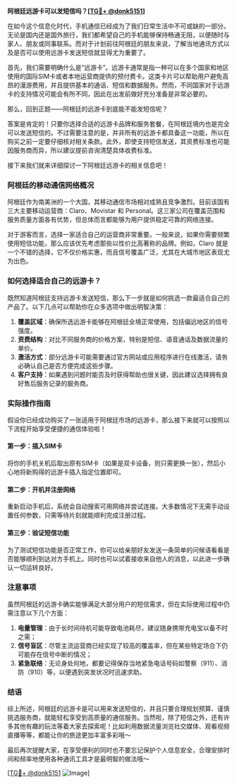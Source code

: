 **阿根廷远游卡可以发短信吗？[[TG💪+ @donk5151](https://t.me/s/donk5151)]**

在如今这个信息化时代，手机通信已经成为了我们日常生活中不可或缺的一部分。无论是国内还是国外旅行，我们都希望自己的手机能够保持畅通无阻，以便随时与家人、朋友或同事联系。而对于计划前往阿根廷的朋友来说，了解当地通讯方式以及是否可以使用远游卡发送短信就显得尤为重要了。

首先，我们需要明确什么是“远游卡”。远游卡通常是指一种可以在多个国家和地区使用的国际SIM卡或者本地运营商提供的预付费卡。这类卡片可以帮助用户避免高昂的漫游费用，并且提供基本的通话、短信和数据服务。然而，不同国家对于远游卡的支持情况可能会有所不同，因此在出发前做好充分准备是非常必要的。

那么，回到正题——阿根廷的远游卡到底能不能发短信呢？

答案是肯定的！只要你选择合适的远游卡品牌和服务套餐，在阿根廷境内也是完全可以发送短信的。不过需要注意的是，并非所有的远游卡都具备这一功能，所以在购买之前一定要仔细核对相关条款。此外，即使支持短信发送，其资费标准也可能因服务商而异，所以建议提前咨询清楚具体收费标准。

接下来我们就来详细探讨一下阿根廷远游卡的相关信息吧！

### 阿根廷的移动通信网络概况

阿根廷作为南美洲的一个大国，其移动通信市场相对成熟且竞争激烈。目前该国有三大主要移动运营商：Claro、Movistar 和 Personal。这三家公司在覆盖范围和服务质量方面各有优势，但总体而言都能够为用户提供稳定可靠的网络连接。

对于游客而言，选择一家适合自己的运营商非常重要。一般来说，如果你需要频繁使用短信功能，那么应该优先考虑那些以性价比高著称的品牌。例如，Claro 就是一个不错的选择，它不仅价格实惠，而且信号覆盖广泛，尤其在大城市地区表现尤为出色。

### 如何选择适合自己的远游卡？

既然知道阿根廷支持远游卡发送短信，那么下一步就是如何挑选一款最适合自己的产品了。以下几点可以帮助你在众多选项中做出明智决策：

1. **覆盖区域**：确保所选远游卡能够在阿根廷全境正常使用，包括偏远地区的信号强度。
2. **资费结构**：对比不同服务商的价格方案，特别是短信、语音通话及数据流量的单价。
3. **激活方式**：部分远游卡可能需要通过官方网站或应用程序进行在线激活，请务必确认自己是否方便完成这些步骤。
4. **客户支持**：如果遇到问题时能否及时获得帮助也很关键，因此建议选择拥有良好售后服务记录的服务商。

### 实际操作指南

假设你已经成功购买了一张适用于阿根廷市场的远游卡，那么接下来就可以按照以下流程开始享受便捷的通信体验啦！

#### 第一步：插入SIM卡
将你的手机关机后取出原有SIM卡（如果是双卡设备，则只需更换一张），然后小心地将新购得的远游卡插入指定位置即可。

#### 第二步：开机并注册网络
重新启动手机后，系统会自动搜索可用网络并尝试连接。大多数情况下无需手动设置任何参数，只需等待片刻就能顺利完成注册过程。

#### 第三步：验证短信功能
为了测试短信功能是否正常工作，你可以给亲朋好友发送一条简单的问候语看看是否能够顺利到达对方手机上。同时也可以试着接收来自他人的消息，以此进一步确认一切运转良好。

### 注意事项

虽然阿根廷的远游卡确实能够满足大部分用户的短信需求，但在实际使用过程中仍需注意以下几个方面：

1. **电量管理**：由于长时间待机可能导致电池耗尽，建议随身携带充电宝以备不时之需；
2. **信号盲区**：尽管主流运营商已经实现了较高的覆盖率，但在某些特定场合下仍可能存在信号中断的情况；
3. **紧急联络**：无论身处何地，都要记得保存当地紧急电话号码如警察（911）、消防（910）等，以便遇到突发状况时迅速求助。

### 结语

综上所述，阿根廷的远游卡是可以用来发送短信的，并且只要合理规划预算、谨慎挑选服务商，就能轻松享受到高质量的通信服务。当然啦，除了短信之外，还有许多其他有趣的玩法等着大家去探索呢！比如利用数据流量浏览社交媒体、观看视频直播等等，都能让你的旅途更加丰富多彩哦～

最后再次提醒大家，在享受便利的同时也不要忘记保护个人信息安全，合理安排时间和频率地使用各种通讯工具才是最明智的做法哦～

[[TG💪+ @donk5151](https://t.me/s/donk5151) ![Image](https://i.postimg.cc/rwNCRYN7/Snipaste-2025-04-30-17-27-05.png)]